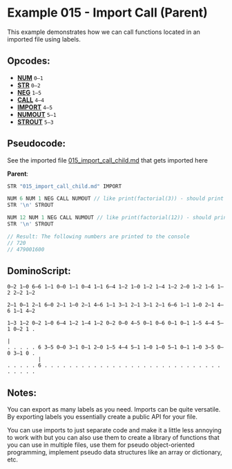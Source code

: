 Example 015 - Import Call (Parent)
=======================================

This example demonstrates how we can call functions located in an imported file using labels.

## Opcodes:
- [**NUM**](../readme.md#num) `0—1`
- [**STR**](../readme.md#str) `0—2`
- [**NEG**](../readme.md#neg) `1—5`
- [**CALL**](../readme.md#call) `4—4`
- [**IMPORT**](../readme.md#import) `4—5`
- [**NUMOUT**](../readme.md#numout) `5—1`
- [**STROUT**](../readme.md#strout) `5—3`

## Pseudocode:

See the imported file [015_import_call_child.md](015_import_call_child.md) that gets imported here

**Parent**:
```js
STR "015_import_call_child.md" IMPORT

NUM 6 NUM 1 NEG CALL NUMOUT // like print(factorial(3)) - should print 720
STR '\n' STROUT

NUM 12 NUM 1 NEG CALL NUMOUT // like print(factorial(12)) - should print 479001600
STR '\n' STROUT

// Result: The following numbers are printed to the console
// 720
// 479001600
```

## DominoScript:
```
0—2 1—0 6—6 1—1 0—0 1—1 0—4 1—1 6—4 1—2 1—0 1—2 1—4 1—2 2—0 1—2 1—6 1—2 2—2 1—2
                                                                               
2—1 0—1 2—1 6—0 2—1 1—0 2—1 4—6 1—1 3—1 2—1 3—1 2—1 6—6 1—1 1—0 2—1 4—6 1—1 4—2
                                                                               
1—3 1—2 0—2 1—0 6—4 1—2 1—4 1—2 0—2 0—0 4—5 0—1 0—6 0—1 0—1 1—5 4—4 5—1 0—2 1 .
                                                                            |  
. . . . . 6 3—5 0—0 3—1 0—1 2—0 1—5 4—4 5—1 1—0 1—0 5—1 0—1 1—0 3—5 0—0 3—1 0 .
          |                                                                    
. . . . . 6 . . . . . . . . . . . . . . . . . . . . . . . . . . . . . . . . . .
```

## Notes:

You can export as many labels as you need. Imports can be quite versatile. By exporting labels you essentially create a public API for your file.

You can use imports to just separate code and make it a little less annoying to work with but you can also use them to create a library of functions that you can use in multiple files, use them for pseudo object-oriented programming, implement pseudo data structures like an array or dictionary, etc.
